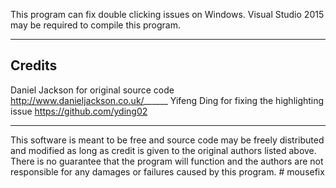 This program can fix double clicking issues on Windows.
Visual Studio 2015 may be required to compile this program.

-------------------------------------------------------------------------------
Credits 
-------------------------------------------------------------------------------
Daniel Jackson for original source code <http://www.danieljackson.co.uk/>______
Yifeng Ding for fixing the highlighting issue <https://github.com/yding02>

-------------------------------------------------------------------------------
This software is meant to be free and source code may be freely distributed 
and modified as long as credit is given to the original authors listed above. 
There is no guarantee that the program will function and the authors are not
responsible for any damages or failures caused by this program. # mousefix
